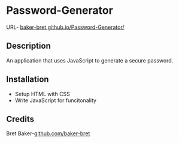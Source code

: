 # Password-Generator
URL- [baker-bret.github.io/Password-Generator/](y)
## Description

An application that uses JavaScript to generate a secure password.

## Installation
* Setup HTML with CSS
* Write JavaScript for funcitonality


## Credits
Bret Baker-[github.com/baker-bret](y)



